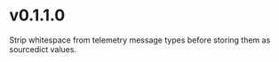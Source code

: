 # v0.1.1.0

Strip whitespace from telemetry message types before storing them as
sourcedict values.
